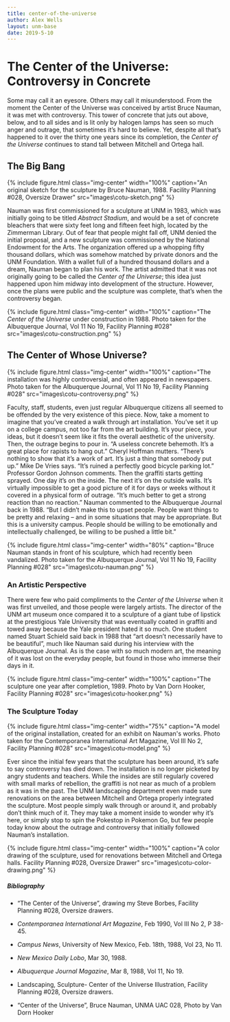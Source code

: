 ```yaml
---
title: center-of-the-universe
author: Alex Wells
layout: unm-base
date: 2019-5-10
---
```


# The Center of the Universe: Controversy in Concrete

Some may call it an eyesore. Others may call it misunderstood. From the moment the Center of the Universe was conceived by artist Bruce Nauman, it was met with controversy. This tower of concrete that juts out above, below, and to all sides and is lit only by halogen lamps has seen so much anger and outrage, that sometimes it’s hard to believe. Yet, despite all that’s happened to it over the thirty one years since its completion, the *Center of the Universe* continues to stand tall between Mitchell and Ortega hall.

## The Big Bang

{% include figure.html class="img-center" width="100%" caption="An original sketch for the sculpture by Bruce Nauman, 1988. Facility Planning #028, Oversize Drawer" src="images\cotu-sketch.png" %}

Nauman was first commissioned for a sculpture at UNM in 1983, which was initially going to be titled *Abstract Stadium*, and would be a set of concrete bleachers that were sixty feet long and fifteen feet high, located by the Zimmerman Library. Out of fear that people might fall off, UNM denied the initial proposal, and a new sculpture was commissioned by the National Endowment for the Arts. The organization offered up a whopping fifty thousand dollars, which was somehow matched by private donors and the UNM Foundation. With a wallet full of a hundred thousand dollars and a dream, Nauman began to plan his work. The artist admitted that it was not originally going to be called the *Center of the Universe*; this idea just happened upon him midway into development of the structure. However, once the plans were public and the sculpture was complete, that’s when the controversy began.

{% include figure.html class="img-center" width="100%" caption="The *Center of the Universe* under construction in 1988. Photo taken for the Albuquerque Journal, Vol 11 No 19, Facility Planning #028" src="images\cotu-construction.png" %}

## The Center of Whose Universe?

{% include figure.html class="img-center" width="100%" caption="The installation was highly controversial, and often appeared in newspapers. Photo taken for the Albuquerque Journal, Vol 11 No 19, Facility Planning #028" src="images\cotu-controversy.png" %}

Faculty, staff, students, even just regular Albuquerque citizens all seemed to be offended by the very existence of this piece. Now, take a moment to imagine that you’ve created a walk through art installation. You’ve set it up on a college campus, not too far from the art building. It’s your piece, your ideas, but it doesn’t seem like it fits the overall aesthetic of the university. Then, the outrage begins to pour in. “A useless concrete behemoth. It’s a great place for rapists to hang out.” Cheryl Hoffman mutters. “There’s nothing to show that it’s a work of art. It’s just a thing that somebody put up.” Mike De Vries says. “It’s ruined a perfectly good bicycle parking lot.” Professor Gordon Johnson comments. Then the graffiti starts getting sprayed. One day it’s on the inside. The next it’s on the outside walls. It’s virtually impossible to get a good picture of it for days or weeks without it covered in a physical form of outrage. 
“It’s much better to get a strong reaction than no reaction.” Nauman commented to the Albuquerque Journal back in 1988. “But I didn’t make this to upset people. People want things to be pretty and relaxing – and in some situations that may be appropriate. But this is a university campus. People should be willing to be emotionally and intellectually challenged, be willing to be pushed a little bit.”

{% include figure.html class="img-center" width="80%" caption="Bruce Nauman stands in front of his sculpture, which had recently been vandalized. Photo taken for the Albuquerque Journal, Vol 11 No 19, Facility Planning #028" src="images\cotu-nauman.png" %}

### An Artistic Perspective
There were few who paid compliments to the *Center of the Universe* when it was first unveiled, and those people were largely artists. The director of the UNM art museum once compared it to a sculpture of a giant tube of lipstick at the prestigious Yale University that was eventually coated in graffiti and towed away because the Yale president hated it so much. One student named Stuart Schield said back in 1988 that “art doesn’t necessarily have to be beautiful”, much like Nauman said during his interview with the Albuquerque Journal. As is the case with so much modern art, the meaning of it was lost on the everyday people, but found in those who immerse their days in it.

{% include figure.html class="img-center" width="100%" caption="The sculpture one year after completion, 1989. Photo by Van Dorn Hooker, Facility Planning #028" src="images\cotu-hooker.png" %}

### The Sculpture Today

{% include figure.html class="img-center" width="75%" caption="A model of the original installation, created for an exhibit on Nauman's works. Photo taken for the Contemporanea International Art Magazine, Vol III No 2, Facility Planning #028" src="images\cotu-model.png" %}

Ever since the initial few years that the sculpture has been around, it’s safe to say controversy has died down. The installation is no longer picketed by angry students and teachers. While the insides are still regularly covered with small marks of rebellion, the graffiti is not near as much of a problem as it was in the past. The UNM landscaping department even made sure renovations on the area between Mitchell and Ortega properly integrated the sculpture. Most people simply walk through or around it, and probably don’t think much of it. They may take a moment inside to wonder why it’s here, or simply stop to spin the Pokestop in Pokemon Go, but few people today know about the outrage and controversy that initially followed Nauman’s installation.

{% include figure.html class="img-center" width="100%" caption="A color drawing of the sculpture, used for renovations between Mitchell and Ortega halls. Facility Planning #028, Oversize Drawer" src="images\cotu-color-drawing.png" %}

##### Bibliography
- “The Center of the Universe”, drawing my Steve Borbes, Facility Planning #028, Oversize drawers.

- *Contemporanea International Art Magazine*, Feb 1990, Vol III No 2, P 38-45.

- *Campus News*, University of New Mexico, Feb. 18th, 1988, Vol 23, No 11.

- *New Mexico Daily Lobo*, Mar 30, 1988.

- *Albuquerque Journal Magazine*, Mar 8, 1988, Vol 11, No 19.

- Landscaping, Sculpture- Center of the Universe Illustration, Facility Planning #028, Oversize drawers.

- “Center of the Universe”, Bruce Nauman, UNMA UAC 028, Photo by Van Dorn Hooker

